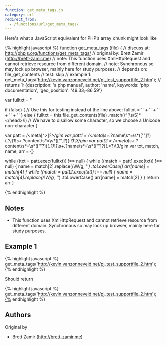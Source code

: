 ```yaml
---
function: get_meta_tags.js
category: url
redirect_from:
  - /functions/url/get_meta_tags/
---
```


<!-- WARNING! This file is auto generated by `npm run web:inject`, do not edit by hand -->

Here's what a JavaScript equivalent for PHP’s array_chunk might look like

{% highlight javascript %}
function get_meta_tags (file) {
  //  discuss at: http://phpjs.org/functions/get_meta_tags/
  // original by: Brett Zamir (http://brett-zamir.me)
  //        note: This function uses XmlHttpRequest and cannot retrieve resource from different domain.
  //        note: Synchronous so may lock up browser, mainly here for study purposes.
  //  depends on: file_get_contents
  //        test: skip
  //   example 1: get_meta_tags('http://kevin.vanzonneveld.net/pj_test_supportfile_2.htm');
  //   returns 1: {description: 'a php manual', author: 'name', keywords: 'php documentation', 'geo_position': '49.33;-86.59'}

  var fulltxt = ''

  if (false) {
    // Use this for testing instead of the line above:
    fulltxt = '<meta name="author" content="name">' + '<meta name="keywords" content="php documentation">' +
      '<meta name="DESCRIPTION" content="a php manual">' + '<meta name="geo.position" content="49.33;-86.59">' +
      '</head>'
  } else {
    fulltxt = this.file_get_contents(file)
      .match(/^[\s\S]*<\/head>/i) // We have to disallow some character, so we choose a Unicode non-character
  }

  var patt = /<meta[^>]*?>/gim
  var patt1 = /<meta\s+.*?name\s*=\s*(['"]?)(.*?)\1\s+.*?content\s*=\s*(['"]?)(.*?)\3/gim
  var patt2 = /<meta\s+.*?content\s*=\s*(['"?])(.*?)\1\s+.*?name\s*=\s*(['"]?)(.*?)\3/gim
  var txt, match, name, arr = {}

  while ((txt = patt.exec(fulltxt)) !== null) {
    while ((match = patt1.exec(txt)) !== null) {
      name = match[2].replace(/\W/g, '_')
        .toLowerCase()
      arr[name] = match[4]
    }
    while ((match = patt2.exec(txt)) !== null) {
      name = match[4].replace(/\W/g, '_')
        .toLowerCase()
      arr[name] = match[2]
    }
  }
  return arr
}

{% endhighlight %}

## Notes
- This function uses XmlHttpRequest and cannot retrieve resource from different domain.,Synchronous so may lock up browser, mainly here for study purposes.

## Example 1

{% highlight javascript %}
get_meta_tags('http://kevin.vanzonneveld.net/pj_test_supportfile_2.htm');
{% endhighlight %}

Should return

{% highlight javascript %}
get_meta_tags('http://kevin.vanzonneveld.net/pj_test_supportfile_2.htm');{% endhighlight %}


## Authors


Original by

- Brett Zamir (http://brett-zamir.me)

